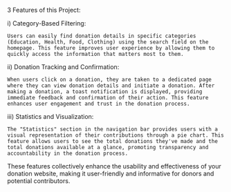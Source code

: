 3 Features of this Project:


i) Category-Based Filtering:

    Users can easily find donation details in specific categories (Education, Health, Food, Clothing) using the search field on the homepage. This feature improves user experience by allowing them to quickly access the information that matters most to them.

ii) Donation Tracking and Confirmation:

    When users click on a donation, they are taken to a dedicated page where they can view donation details and initiate a donation. After making a donation, a toast notification is displayed, providing immediate feedback and confirmation of their action. This feature enhances user engagement and trust in the donation process.

iii) Statistics and Visualization:

    The "Statistics" section in the navigation bar provides users with a visual representation of their contributions through a pie chart. This feature allows users to see the total donations they've made and the total donations available at a glance, promoting transparency and accountability in the donation process.


These features collectively enhance the usability and effectiveness of your donation website, making it user-friendly and informative for donors and potential contributors.